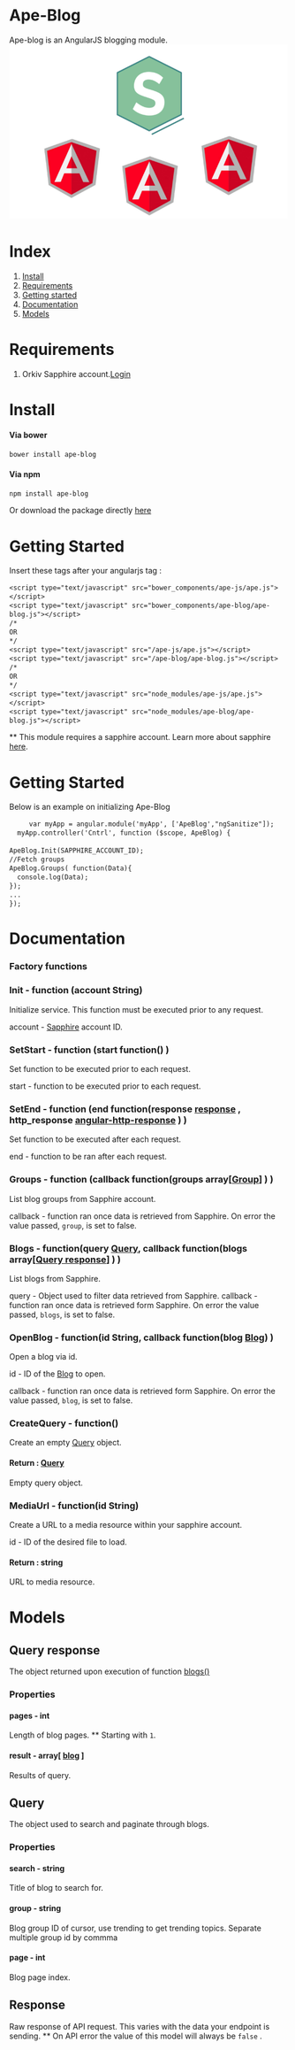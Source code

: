 # Ape-Blog

Ape-blog is an AngularJS blogging module. 
![Ape-Blog](https://github.com/Orkiv/ape-blog/raw/master/img.png)

# Index

1. [Install](#install)
2. [Requirements](#requirements)
2. [Getting started](#getting-started)
3. [Documentation](#documentation)
4. [Models](#models)

# Requirements

1. Orkiv Sapphire account.[Login](https://www.orkiv.com/sapphire)


# Install 

#### Via bower

	bower install ape-blog

#### Via npm 

	npm install ape-blog

Or download the package directly [here](https://github.com/Orkiv/ape-blog/archive/master.zip) 

# Getting Started

Insert these tags  after your angularjs tag :

	<script type="text/javascript" src="bower_components/ape-js/ape.js"></script>
	<script type="text/javascript" src="bower_components/ape-blog/ape-blog.js"></script>
	/*
	OR
	*/
	<script type="text/javascript" src="/ape-js/ape.js"></script>
	<script type="text/javascript" src="/ape-blog/ape-blog.js"></script>
	/*
	OR
	*/
	<script type="text/javascript" src="node_modules/ape-js/ape.js"></script>
	<script type="text/javascript" src="node_modules/ape-blog/ape-blog.js"></script>

** This module requires a sapphire account.
Learn more about sapphire [here](https://www.orkiv.com/sapphire-web).



# Getting Started

Below is an example on initializing Ape-Blog
	
	     var myApp = angular.module('myApp', ['ApeBlog',"ngSanitize"]);
      myApp.controller('Cntrl', function ($scope, ApeBlog) {

    ApeBlog.Init(SAPPHIRE_ACCOUNT_ID);
    //Fetch groups
    ApeBlog.Groups( function(Data){
      console.log(Data);
    });
    ... 
    });

# Documentation

### Factory functions

### Init - function (account String)

Initialize service. This function must be executed prior to any request.

account - [Sapphire](https://www.orkiv.com/sapphire-web) account ID.

### SetStart - function (start function() )

Set function to be executed prior to each request.

start - function to be executed prior to each request.

### SetEnd - function (end function(response [response](#response) , http_response [angular-http-response](https://docs.angularjs.org/api/ng/service/$http) ) )

Set function to be executed after each request.

end - function to be ran after each request. 

### Groups - function (callback function(groups array[[Group](https://github.com/Orkiv/serverless-blog/blob/master/README.md#group)] ) )

List blog groups from Sapphire account.

callback - function ran once data is retrieved from Sapphire. On error the value passed, `group`, is set to false.

### Blogs - function(query [Query](#query), callback function(blogs array[[Query response](#query-response)] )  )

List blogs from Sapphire.

query - Object used to filter data retrieved from Sapphire.
callback - function ran once data is retrieved form Sapphire. On error the value passed, `blogs`, is set to false.

### OpenBlog - function(id String,  callback function(blog [Blog](https://github.com/Orkiv/serverless-blog/blob/master/README.md#blog)) )

Open a blog via id.

id - ID of the [Blog](https://github.com/Orkiv/serverless-blog/blob/master/README.md#blog) to open.

callback - function ran once data is retrieved form Sapphire. On error the value passed, `blog`, is set to false.

### CreateQuery - function() 

Create an empty [Query](#query) object.

#### Return : [Query](#query)
Empty query object.

### MediaUrl - function(id String)

Create a URL to a media resource within your sapphire account.

id - ID of the desired file to load.

#### Return : string
URL to media resource.

# Models

## Query response

The object returned upon execution of function [blogs()](#blogs)

### Properties

#### pages - int

Length of blog pages. 
** Starting with `1`.

#### result - array[ [blog](https://github.com/Orkiv/serverless-blog/blob/master/README.md#blog) ]

Results of query.

## Query

The object used to search and paginate through blogs.

### Properties

#### search - string 

Title of blog to search for.

#### group - string

Blog group ID of cursor, use trending to get trending topics. Separate multiple group id by commma

#### page - int

Blog page index.

## Response
Raw response of API request. This varies with the data your endpoint is sending.
** On API error the value of this model will always be `false` .